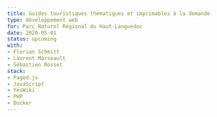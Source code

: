 ```yaml
---
title: Guides touristiques thématiques et imprimables à la demande
type: développement web
for: Parc Naturel Régional du Haut-Languedoc
date: 2020-05-01
status: upcoming
with:
- Florian Schmitt
- Laurent Marseault
- Sébastien Rosset
stack:
- Paged.js
- JavaScript
- YesWiki
- PHP
- Docker
---
```

